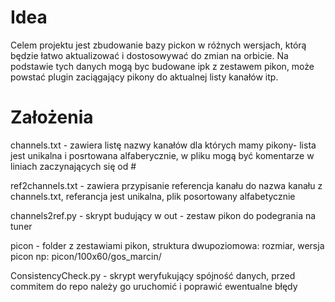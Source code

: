 # Idea

Celem projektu jest zbudowanie bazy pickon w różnych wersjach, którą będzie łatwo aktualizować i dostosowywać do zmian na orbicie. Na podstawie tych danych mogą byc budowane ipk z zestawem pikon, może powstać plugin zaciągający pikony do aktualnej listy kanałów itp. 

# Założenia

channels.txt - zawiera listę nazwy kanałów dla których mamy pikony- lista jest unikalna i posrtowana alfaberycznie, w pliku mogą być komentarze w liniach zaczynających się od #

ref2channels.txt - zawiera przypisanie referencja kanału do nazwa kanału z channels.txt, referancja jest unikalna, plik posortowany alfabetycznie

channels2ref.py - skrypt budujący w out - zestaw pikon do podegrania na tuner

picon - folder z zestawiami pikon, struktura dwupoziomowa: rozmiar, wersja picon np: picon/100x60/gos_marcin/

ConsistencyCheck.py - skrypt weryfukujący spójność danych, przed commitem do repo należy go uruchomić i poprawić ewentualne błędy



